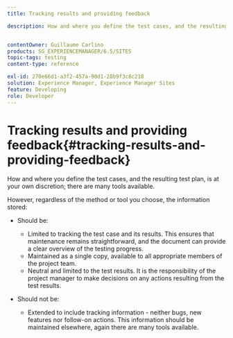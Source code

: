 ```yaml
---
title: Tracking results and providing feedback

description: How and where you define the test cases, and the resulting test plan, is at your own discretion


contentOwner: Guillaume Carlino
products: SG_EXPERIENCEMANAGER/6.5/SITES
topic-tags: testing
content-type: reference

exl-id: 270e66d1-a3f2-457a-90d1-28b9f3c8c218
solution: Experience Manager, Experience Manager Sites
feature: Developing
role: Developer
---
```

# Tracking results and providing feedback{#tracking-results-and-providing-feedback}

How and where you define the test cases, and the resulting test plan, is at your own discretion; there are many tools available.

However, regardless of the method or tool you choose, the information stored:

* Should be:

    * Limited to tracking the test case and its results. This ensures that maintenance remains straightforward, and the document can provide a clear overview of the testing progress.
    * Maintained as a single copy, available to all appropriate members of the project team.
    * Neutral and limited to the test results. It is the responsibility of the project manager to make decisions on any actions resulting from the test results.

* Should not be:

    * Extended to include tracking information - neither bugs, new features nor follow-on actions. This information should be maintained elsewhere, again there are many tools available.
